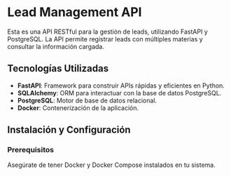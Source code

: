 # Lead Management API

Esta es una API RESTful para la gestión de leads, utilizando FastAPI y PostgreSQL. La API permite registrar leads con múltiples materias y consultar la información cargada.

## Tecnologías Utilizadas

- **FastAPI**: Framework para construir APIs rápidas y eficientes en Python.
- **SQLAlchemy**: ORM para interactuar con la base de datos PostgreSQL.
- **PostgreSQL**: Motor de base de datos relacional.
- **Docker**: Contenerización de la aplicación.

## Instalación y Configuración

### Prerequisitos

Asegúrate de tener Docker y Docker Compose instalados en tu sistema.

